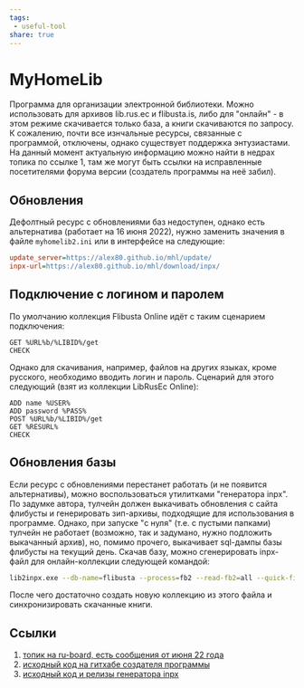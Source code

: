 ```yaml
---
tags: 
 - useful-tool
share: true
---
```

# MyHomeLib
Программа для организации электронной библиотеки. Можно использовать для архивов lib.rus.ec и flibusta.is, либо для "онлайн" - в этом режиме скачивается только база, а книги скачиваются по запросу.
К сожалению, почти все изнчальные ресурсы, связанные с программой, отключены, однако существует поддержка энтузиастами. На данный момент актуальную информацию можно найти в недрах топика по ссылке 1, там же могут быть ссылки на исправленные посетителями форума версии (создатель программы на неё забил).

## Обновления
Дефолтный ресурс с обновлениями баз недоступен, однако есть альтернатива (работает на 16 июня 2022), нужно заменить значения в файле `myhomelib2.ini` или в интерфейсе на следующие:
```ini
update_server=https://alex80.github.io/mhl/update/
inpx-url=https://alex80.github.io/mhl/download/inpx/
```

## Подключение с логином и паролем
По умолчанию коллекция Flibusta Online идёт с таким сценарием подключения:
```http
GET %URL%b/%LIBID%/get
CHECK
```
Однако для скачивания, например, файлов на других языках, кроме русского, необходимо вводить логин и пароль. Сценарий для этого следующий (взят из коллекции LibRusEc Online):
```http
ADD name %USER%
ADD password %PASS%
POST %URL%b/%LIBID%/get
GET %RESURL%
CHECK
```

## Обновления базы
Если ресурс с обновлениями перестанет работать (и не появится альтернативы), можно воспользоваться утилитками "генератора inpx". По задумке автора, тулчейн должен выкачивать обновления с сайта флибусты и генерировать зип-архивы, подходящие для использования в программе. Однако, при запуске "с нуля" (т.е. с пустыми папками) тулчейн не работает (возможно, так и задумано, нужно подложить выкачанный архив), но, помимо прочего, выкачивает sql-дампы базы флибусты на текущий день. Скачав базу, можно сгенерировать inpx-файл для онлайн-коллекции следующей командой:

```bash
lib2inpx.exe --db-name=flibusta --process=fb2 --read-fb2=all --quick-fix --clean-when-done --clean-aliases путь\до\папки\с\базой
```

После чего достаточно создать новую коллекцию из этого файла и синхронизировать скачанные книги.

## Ссылки
1. [топик на ru-board, есть сообщения от июня 22 года](https://forum.ru-board.com/topic.cgi?forum=5&topic=32219&start=660)
2. [исходный код на гитхабе создателя программы](https://github.com/OleksiyPenkov/MyHomeLib)
3. [исходный код и релизы генератора inpx](https://github.com/rupor-github/InpxCreator)